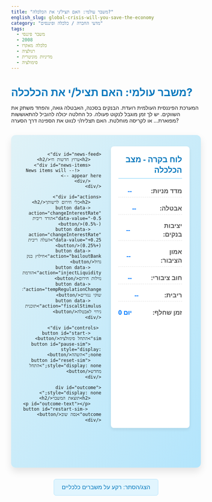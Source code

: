 ```yaml
---
title: "משבר עולמי: האם תציל/י את הכלכלה?"
english_slug: global-crisis-will-you-save-the-economy
category: "מדעי החברה / כלכלה ופיננסים"
tags:
  - משבר פיננסי
  - 2008
  - כלכלה מאקרו
  - רגולציה
  - מדיניות מוניטרית
  - סימולציה
---
```

# משבר עולמי: האם תציל/י את הכלכלה?

המערכת הפיננסית העולמית רועדת. הבנקים בסכנה, האבטלה גואה, והפחד משתק את השווקים. יש לך זמן מוגבל לנקוט פעולה. כל החלטה יכולה להוביל להתאוששות מפוארת... או לקריסה מוחלטת. האם תצליח/י לנווט את הספינה דרך הסערה?

<div id="economic-simulator">
    <div id="dashboard">
        <h2>לוח בקרה - מצב הכלכלה</h2>
        <div class="metric" id="metric-stockIndex">
            <span class="metric-label">מדד מניות:</span>
            <span id="stockIndex" class="metric-value">--</span>
             <span class="metric-indicator"></span>
        </div>
        <div class="metric" id="metric-unemploymentRate">
            <span class="metric-label">אבטלה:</span>
            <span id="unemploymentRate" class="metric-value">--</span>
            <span class="metric-indicator"></span>
        </div>
        <div class="metric" id="metric-bankStability">
            <span class="metric-label">יציבות בנקים:</span>
            <span id="bankStability" class="metric-value">--</span>
            <span class="metric-indicator"></span>
        </div>
        <div class="metric" id="metric-publicConfidence">
            <span class="metric-label">אמון הציבור:</span>
            <span id="publicConfidence" class="metric-value">--</span>
            <span class="metric-indicator"></span>
        </div>
        <div class="metric" id="metric-governmentDebt">
            <span class="metric-label">חוב ציבורי:</span>
            <span id="governmentDebt" class="metric-value">--</span>
            <span class="metric-indicator"></span>
        </div>
        <div class="metric" id="metric-interestRate">
            <span class="metric-label">ריבית:</span>
            <span id="interestRate" class="metric-value">--</span>
             <span class="metric-indicator"></span>
        </div>
        <div class="metric">
            <span class="metric-label">זמן שחלף:</span>
            <span id="simulationTime" class="metric-value">יום 0</span>
        </div>
    </div>

    <div id="news-feed">
        <h2>ערוץ חדשות חי</h2>
        <div id="news-items">
            <!-- News items will appear here -->
        </div>
    </div>

    <div id="actions">
        <h2>כלי חירום לרשותך</h2>
        <button data-action="changeInterestRate" data-value="-0.5">הורד ריבית (-0.5%)</button>
        <button data-action="changeInterestRate" data-value="+0.25">העלה ריבית (+0.25%)</button>
        <button data-action="bailoutBank">חילוץ בנק גדול</button>
        <button data-action="injectLiquidity">הזרמת נזילות חירום</button>
        <button data-action="tempRegulationChange">הקפאת שוקי נגזרים</button>
        <button data-action="fiscalStimulus">תוכנית גירוי לאבטלה</button>
    </div>

     <div id="controls">
        <button id="start-sim">התחל סימולציה</button>
        <button id="pause-sim" style="display: none;">השהה</button>
        <button id="reset-sim" style="display: none;">התחל מחדש</button>
    </div>

    <div id="outcome" style="display: none;">
        <h2>תוצאת המשבר</h2>
        <p id="outcome-text"></p>
         <button id="restart-sim-outcome">נסה שוב</button>
    </div>
</div>

<button id="toggle-explanation">הצג/הסתר: רקע על משברים כלכליים</button>

<div id="explanation" style="display: none;">
    <h2>הסבר: משברים כלכליים וניהולם - רקע מהיר</h2>
    <p>סימולטור זה מדמה התמודדות עם משבר פיננסי מערכתי, ברוח אירועי 2008. משברים כאלה מורכבים, מתפתחים במהירות, ודורשים החלטות תחת אי-ודאות קיצונית.</p>

    <h3>איך מתחיל משבר כזה?</h3>
    <p>לרוב, זה מתחיל עם התפוצצות 'בועה' (נדל"ן, מניות) שחושפת סיכון מופרז במערכת הפיננסית. כשהאמון מתערער, בנקים מפסיקים להלוות זה לזה, שווקי האשראי קופאים, ומוסדות פיננסיים נקלעים למצוקת נזילות. זה כמו "ראן על הבנק" בקנה מידה עולמי. ההשפעה מיד זולגת לכלכלה הריאלית: עסקים לא מקבלים אשראי, מפטרים עובדים, והאבטלה מזנקת. הרגולציה שלא עמדה בקצב או הייתה חלשה מדי תורמת להתפתחות הסיכון מלכתחילה.</p>

    <h3>כלים לרשותך כמנהל/ת המשבר:</h3>
    <ul>
        <li><strong>הורדת ריבית:</strong> הופך אשראי לזול יותר, אמור לעודד השקעה וצריכה, אבל עלול להזיק לחוסכים ולייצר בועות חדשות.</li>
        <li><strong>העלאת ריבית:</strong> בדרך כלל משמש לריסון אינפלציה, לא רלוונטי בזמן משבר דפלציוני, עלול להחמיר את מצוקת האשראי.</li>
        <li><strong>חילוץ בנק גדול:</strong> מונע קריסה מיידית של מוסד "גדול מכדי ליפול" והתפשטות ההדבקה. אבל עולה כסף רב למשלם המיסים ויוצר "סיכון מוסרי" (תמריץ לבנקים לקחת סיכונים בידיעה שיחולצו).</li>
        <li><strong>הזרמת נזילות (QE):</strong> בנק מרכזי קונה נכסים (אג"ח) כדי להכניס כסף למערכת הבנקאית ולהוזיל אשראי. תומך בשווקים, אך עלול להגדיל את החוב הציבורי (באופן עקיף) ולעורר חשש מאינפלציה עתידית.</li>
        <li><strong>הקפאת שוקי נגזרים:</strong> פעולת רגולציה שמגבילה מסחר מסוכן או פעולות ספקולטיביות (כמו Short Selling) כדי להרגיע את השווקים. יכולה לפגוע בפעילות שוק תקינה.</li>
        <li><strong>תוכנית גירוי פיסקלי:</strong> ממשלה מגדילה הוצאות (פרויקטים, תשלומי אבטלה) או מורידה מיסים כדי להגדיל את הביקוש. יעיל נגד אבטלה, אך מגדיל משמעותית את החוב הציבורי.</li>
    </ul>

    <h3>דילמות קשות והשלכות:</h3>
    <p>כל פעולה כרוכה בוויתורים. האם לשלם מחיר כבד של חוב ציבורי כדי למנוע קריסה מיידית? האם להקריב עקרונות שוק חופשי לטובת התערבות ממשלתית? ההשלכות ארוכות הטווח כוללות שינויים רגולטוריים (כמו רפורמות דוד-פרנק ובאזל III אחרי 2008), ירידה באמון הציבור, ולעתים שנים של צמיחה איטית.</p>
</div>

<script>
document.addEventListener('DOMContentLoaded', () => {
    // --- Game State ---
    let state = {
        stockIndex: 5500, // Start higher
        unemploymentRate: 4.5, // Start lower
        bankStability: 85, // Start healthier
        publicConfidence: 75, // Start higher
        governmentDebt: 55, // Start lower
        interestRate: 2.0, // Start moderate
        time: 0, // in days
        isRunning: false,
        simulationInterval: null,
        simulationSpeed: 120, // Milliseconds per day (faster pace)
        actionCooldowns: { // Slightly adjusted cooldowns
            changeInterestRate: 25, // days
            bailoutBank: 50,
            injectLiquidity: 40,
            tempRegulationChange: 70,
            fiscalStimulus: 100
        },
        lastActionTime: {}, // Track last used time for each action
        newsFeed: [],
        events: [
            { time: 20, type: 'event', text: 'דיווחים ראשונים על הפסדים ענק בבנקים מאירועים קודמים.', severity: 'medium' },
            { time: 45, type: 'event', text: 'זינוק חד בהיקף המשכנתאות הכושלות בארה"ב.', severity: 'high' },
            { time: 70, type: 'event', text: 'בנק השקעות מרכזי עומד בפני פשיטת רגל!', severity: 'critical' },
            { time: 95, type: 'event', text: 'התפשטות הבהלה - בנקים מפסיקים להלוות זה לזה.', severity: 'critical' },
             { time: 120, type: 'event', text: 'נתוני אבטלה מפתיעים לרעה - עלייה חדה מהצפוי.', severity: 'high' },
             { time: 140, type: 'event', text: 'בורסות בעולם צוללות על רקע חשש מהדבקה פיננסית.', severity: 'high' },
             { time: 160, type: 'event', text: 'קרן גידור גדולה קורסת - חושפת חשיפות נוספות במערכת.', severity: 'medium' },
             { time: 180, type: 'event', text: 'מחאות עממיות נגד התנהלות הבנקים והסיוע הממשלתי.', severity: 'medium' },
             { time: 200, type: 'event', text: 'מדינה אירופאית גדולה נקלעת למצוקת חוב - מבקשת סיוע.', severity: 'high' },
             { time: 220, type: 'event', text: 'לחץ פוליטי כבד לקצץ בבונוסים של בנקאים.', severity: 'low' }, // Less direct economic impact, more confidence related
             { time: 240, type: 'event', text: 'דיונים סוערים על שינויים רגולטוריים ארוכי טווח.', severity: 'low' }, // Low immediate impact
             { time: 260, type: 'event', text: 'דיווחים על עלייה בפשיעה ואלימות על רקע המצב הכלכלי.', severity: 'medium' },
             { time: 280, type: 'event', text: 'חשש מ"גל שני" של מיתון.', severity: 'medium' },
             { time: 300, type: 'event', text: 'שיחות בינלאומיות מתקדמות על תיאום מדיניות.', severity: 'low' }, // Positive potential, low immediate
        ],
        gameDuration: 365 // days, a full year
    };

    // --- DOM Elements ---
    const elements = {
        stockIndex: document.getElementById('stockIndex'),
        unemploymentRate: document.getElementById('unemploymentRate'),
        bankStability: document.getElementById('bankStability'),
        publicConfidence: document.getElementById('publicConfidence'),
        governmentDebt: document.getElementById('governmentDebt'),
        interestRate: document.getElementById('interestRate'),
        simulationTime: document.getElementById('simulationTime'),
        newsItems: document.getElementById('news-items'),
        actions: document.querySelectorAll('#actions button'),
        startSimButton: document.getElementById('start-sim'),
        pauseSimButton: document.getElementById('pause-sim'),
        resetSimButton: document.getElementById('reset-sim'),
        outcomeDiv: document.getElementById('outcome'),
        outcomeText: document.getElementById('outcome-text'),
        explanationDiv: document.getElementById('explanation'),
        toggleExplanationButton: document.getElementById('toggle-explanation'),
        restartSimOutcomeButton: document.getElementById('restart-sim-outcome') // New restart button on outcome screen
    };

     // --- Initial Setup ---
     initializeSimulation();

     function initializeSimulation() {
         // Reset state to initial values
         state = {
            stockIndex: 5500,
            unemploymentRate: 4.5,
            bankStability: 85,
            publicConfidence: 75,
            governmentDebt: 55,
            interestRate: 2.0,
            time: 0,
            isRunning: false,
            simulationInterval: null,
            simulationSpeed: 120,
            actionCooldowns: {
                changeInterestRate: 25,
                bailoutBank: 50,
                injectLiquidity: 40,
                tempRegulationChange: 70,
                fiscalStimulus: 100
            },
            lastActionTime: {},
            newsFeed: [],
            events: [
                { time: 20, type: 'event', text: 'דיווחים ראשונים על הפסדים ענק בבנקים מאירועים קודמים.', severity: 'medium' },
                { time: 45, type: 'event', text: 'זינוק חד בהיקף המשכנתאות הכושלות בארה"ב.', severity: 'high' },
                { time: 70, type: 'event', text: 'בנק השקעות מרכזי עומד בפני פשיטת רגל!', severity: 'critical' },
                { time: 95, type: 'event', text: 'התפשטות הבהלה - בנקים מפסיקים להלוות זה לזה.', severity: 'critical' },
                 { time: 120, type: 'event', text: 'נתוני אבטלה מפתיעים לרעה - עלייה חדה מהצפוי.', severity: 'high' },
                 { time: 140, type: 'event', text: 'בורסות בעולם צוללות על רקע חשש מהדבקה פיננסית.', severity: 'high' },
                 { time: 160, type: 'event', text: 'קרן גידור גדולה קורסת - חושפת חשיפות נוספות במערכת.', severity: 'medium' },
                 { time: 180, type: 'event', text: 'מחאות עממיות נגד התנהלות הבנקים והסיוע הממשלתי.', severity: 'medium' },
                 { time: 200, type: 'event', text: 'מדינה אירופאית גדולה נקלעת למצוקת חוב - מבקשת סיוע.', severity: 'high' },
                 { time: 220, type: 'event', text: 'לחץ פוליטי כבד לקצץ בבונוסים של בנקאים.', severity: 'low' },
                 { time: 240, type: 'event', text: 'דיונים סוערים על שינויים רגולטוריים ארוכי טווח.', severity: 'low' },
                 { time: 260, type: 'event', text: 'דיווחים על עלייה בפשיעה ואלימות על רקע המצב הכלכלי.', severity: 'medium' },
                 { time: 280, type: 'event', text: 'חשש מ"גל שני" של מיתון.', severity: 'medium' },
                 { time: 300, type: 'event', text: 'שיחות בינלאומיות מתקדמות על תיאום מדיניות.', severity: 'low' },
            ],
            gameDuration: 365
         };

         // Clear news feed UI
         elements.newsItems.innerHTML = '';

         // Reset UI elements
         elements.startSimButton.style.display = 'inline-block';
         elements.pauseSimButton.style.display = 'none';
         elements.resetSimButton.style.display = 'none';
         elements.outcomeDiv.style.display = 'none';

         // Ensure action buttons are enabled initially
         elements.actions.forEach(button => {
             button.disabled = false;
             // Also remove any residual cooldown display if added later
             button.textContent = button.dataset.originalText || button.textContent;
         });

         // Store original button text to restore after cooldown display
         elements.actions.forEach(button => {
             button.dataset.originalText = button.textContent;
         });


         updateUI();
     }

    // --- Update UI ---
    function updateUI() {
        const prevStockIndex = parseFloat(elements.stockIndex.textContent) || state.stockIndex; // Get previous value for animation
        const prevUnemploymentRate = parseFloat(elements.unemploymentRate.textContent) || state.unemploymentRate;
        const prevBankStability = parseFloat(elements.bankStability.textContent) || state.bankStability;
        const prevPublicConfidence = parseFloat(elements.publicConfidence.textContent) || state.publicConfidence;
        const prevGovernmentDebt = parseFloat(elements.governmentDebt.textContent) || state.governmentDebt;
        const prevInterestRate = parseFloat(elements.interestRate.textContent) || state.interestRate;


        elements.stockIndex.textContent = state.stockIndex.toFixed(0);
        elements.unemploymentRate.textContent = state.unemploymentRate.toFixed(1) + '%';
        elements.bankStability.textContent = state.bankStability.toFixed(1) + '%';
        elements.publicConfidence.textContent = state.publicConfidence.toFixed(1) + '%';
        elements.governmentDebt.textContent = state.governmentDebt.toFixed(1) + '%';
        elements.interestRate.textContent = state.interestRate.toFixed(2) + '%';
        elements.simulationTime.textContent = `יום ${state.time}`;

        // Add visual indicators and animations for changes
        animateMetricChange('stockIndex', state.stockIndex, prevStockIndex);
        animateMetricChange('unemploymentRate', state.unemploymentRate, prevUnemploymentRate, true); // Higher is worse
        animateMetricChange('bankStability', state.bankStability, prevBankStability);
        animateMetricChange('publicConfidence', state.publicConfidence, prevPublicConfidence);
        animateMetricChange('governmentDebt', state.governmentDebt, prevGovernmentDebt, true); // Higher is worse
        animateMetricChange('interestRate', state.interestRate, prevInterestRate, null, true); // Just indicate change, not good/bad


        // Update action button states based on cooldowns
        const now = state.time;
        elements.actions.forEach(button => {
            const actionType = button.dataset.action;
            const lastUsed = state.lastActionTime[actionType] || -Infinity;
            const cooldown = state.actionCooldowns[actionType];
            const remaining = cooldown - (now - lastUsed);

            if (remaining > 0) {
                button.disabled = true;
                // Update button text with countdown
                button.textContent = `${button.dataset.originalText} (${remaining} ימים)`;
                button.classList.add('cooldown'); // Add class for styling
            } else {
                button.disabled = !state.isRunning; // Disable if simulation is not running
                 if (!state.isRunning && remaining <= 0) {
                    // If simulation is paused but cooldown is over, enable the button
                    button.disabled = false;
                }
                button.textContent = button.dataset.originalText; // Restore original text
                button.classList.remove('cooldown'); // Remove class
            }
        });

        // Scroll news feed to bottom smoothly if new item was added
        elements.newsItems.scrollTo({
            top: elements.newsItems.scrollHeight,
            behavior: 'smooth'
        });
    }

     // --- Animation Helper ---
     function animateMetricChange(metricId, newValue, oldValue, higherIsWorse = false, noGoodBad = false) {
        const metricElement = document.getElementById(metricId);
        const indicatorElement = document.querySelector(`#metric-${metricId} .metric-indicator`); // Get indicator span

        if (!metricElement || !indicatorElement || isNaN(oldValue)) return; // Don't animate on first load

        // Determine color/direction
        let colorClass = '';
        let indicator = '';
        if (newValue > oldValue) {
             colorClass = higherIsWorse ? 'metric-negative' : 'metric-positive';
             indicator = higherIsWorse ? '↓' : '↑';
        } else if (newValue < oldValue) {
            colorClass = higherIsWorse ? 'metric-positive' : 'metric-negative';
             indicator = higherIsWorse ? '↑' : '↓';
        } else {
            colorClass = 'metric-neutral';
             indicator = '•';
        }

        if (noGoodBad) {
            colorClass = ''; // Remove color classes for metrics like Interest Rate
            indicator = (newValue > oldValue ? '↑' : (newValue < oldValue ? '↓' : '•'));
        }


        // Apply color class and indicator, trigger animation
        metricElement.classList.remove('metric-positive', 'metric-negative', 'metric-neutral');
        metricElement.classList.add(colorClass, 'metric-flash');
        indicatorElement.textContent = indicator; // Update indicator

        // Remove animation class after it finishes
        setTimeout(() => {
            metricElement.classList.remove('metric-flash');
            metricElement.classList.remove('metric-positive', 'metric-negative', 'metric-neutral'); // Clean up classes
        }, 500); // Match animation duration in CSS

        // Optional: update indicator color (simpler approach via CSS class on parent)
        const parentMetric = document.getElementById(`metric-${metricId}`);
         parentMetric.classList.remove('is-positive', 'is-negative', 'is-neutral');
         if (noGoodBad) {
             parentMetric.classList.add('is-neutral'); // Default color for neutral
         } else if (higherIsWorse) {
             parentMetric.classList.add(newValue > oldValue ? 'is-negative' : 'is-positive');
         } else {
             parentMetric.classList.add(newValue > oldValue ? 'is-positive' : 'is-negative');
         }
     }


    // --- Add News Item ---
    function addNews(text, isEvent = false) {
        const newsItemDiv = document.createElement('div');
        newsItemDiv.classList.add('news-item');
        if (isEvent) {
            newsItemDiv.classList.add('event');
        }
        // Add a subtle animation for new news items
        newsItemDiv.style.opacity = 0;
        newsItemDiv.style.transform = 'translateY(10px)';

        newsItemDiv.textContent = `יום ${state.time}: ${text}`;
        elements.newsItems.appendChild(newsItemDiv);
        state.newsFeed.push(text);

        // Trigger fade-in animation
         requestAnimationFrame(() => {
            newsItemDiv.style.transition = 'opacity 0.5s ease-out, transform 0.5s ease-out';
            newsItemDiv.style.opacity = 1;
            newsItemDiv.style.transform = 'translateY(0)';
         });
    }

    // --- Simulation Logic ---
    function simulateDay() {
        if (!state.isRunning) return;

        state.time++;

        // --- Apply general trends / passive changes (more complex dependencies) ---
        // Stock Index: Affected by Confidence, Bank Stability, Unemployment (neg), Interest Rate (neg if high)
        state.stockIndex += (state.publicConfidence / 100 - 0.6) * 40 + (state.bankStability / 100 - 0.7) * 30 - (state.unemploymentRate / 10) * 20 + (state.interestRate > 2.5 ? -10 : (state.interestRate < 1.5 ? 10 : 0));

        // Unemployment Rate: Tends towards a 'natural' rate (say 6%), affected by Stock Index (pos), Bank Stability (neg), Fiscal Stimulus (neg)
        const naturalUnemployment = 6;
        state.unemploymentRate += (naturalUnemployment - state.unemploymentRate) * 0.02 - (state.stockIndex / 10000) * 0.1 + (100 - state.bankStability) * 0.01; // Stocks/Banks affect it

        // Bank Stability: Affected by Confidence, Stock Index, Interest Rate (complex - high rates can stress borrowers but help margins; low rates hurt margins but ease debt)
        state.bankStability += (state.publicConfidence / 100 - 0.6) * 3 + (state.stockIndex / 10000) * 2 + (state.interestRate > 3 ? -0.5 : (state.interestRate < 1 ? -0.2 : 0.1)); // Simplified rate effect

        // Public Confidence: Affected by Bank Stability, Stock Index, Unemployment (neg), Government Debt (neg), News/Events
        state.publicConfidence += (state.bankStability / 100 - 0.7) * 3 + (state.stockIndex / 10000) * 2 - (state.unemploymentRate / 10) * 3 - (state.governmentDebt / 100 - 0.7) * 1;

        // Government Debt: Increases passively (spending, interest), increases sharply with bailouts/stimulus, might decrease slightly with strong growth (not modeled simply)
        state.governmentDebt += state.governmentDebt * (state.interestRate / 30000); // Cost of debt increases with interest
        state.governmentDebt += (100 - state.publicConfidence) * 0.005; // Low confidence might force spending

         // --- Apply inertia and small random fluctuations ---
         state.stockIndex += (Math.random() - 0.5) * 5;
         state.unemploymentRate += (Math.random() - 0.5) * 0.05;
         state.bankStability += (Math.random() - 0.5) * 0.1;
         state.publicConfidence += (Math.random() - 0.5) * 0.1;


        // --- Keep metrics within reasonable bounds ---
        state.stockIndex = Math.max(500, Math.min(12000, state.stockIndex));
        state.unemploymentRate = Math.max(2, Math.min(30, state.unemploymentRate));
        state.bankStability = Math.max(0, Math.min(100, state.bankStability));
        state.publicConfidence = Math.max(0, Math.min(100, state.publicConfidence));
        state.governmentDebt = Math.max(40, state.governmentDebt); // Debt rarely decreases in a crisis sim

        // --- Trigger events and apply event-specific effects ---
        state.events.filter(event => event.time === state.time).forEach(event => {
            addNews(event.text, true);
             // Apply event-specific effects (more impactful based on severity)
            const severityMultiplier = (event.severity === 'low' ? 0.5 : (event.severity === 'medium' ? 1 : (event.severity === 'high' ? 1.5 : 2))); // Critical events hit hardest

            if (event.text.includes('הפסדים ענק')) {
                state.bankStability *= (1 - 0.05 * severityMultiplier);
                state.stockIndex *= (1 - 0.03 * severityMultiplier);
            } else if (event.text.includes('משכנתאות כושלות')) {
                 state.bankStability *= (1 - 0.07 * severityMultiplier);
                 state.publicConfidence *= (1 - 0.05 * severityMultiplier);
                 state.stockIndex *= (1 - 0.04 * severityMultiplier);
                 state.unemploymentRate += 0.5 * severityMultiplier;
            } else if (event.text.includes('פשיטת רגל')) { // Critical Bank Collapse threat
                 state.bankStability *= (1 - 0.15 * severityMultiplier); // Major hit
                 state.stockIndex *= (1 - 0.10 * severityMultiplier);
                 state.publicConfidence *= (1 - 0.12 * severityMultiplier);
                 state.unemploymentRate += 2 * severityMultiplier;
            } else if (event.text.includes('מפסיקים להלוות')) { // Credit Freeze
                 state.bankStability *= (1 - 0.12 * severityMultiplier);
                 state.stockIndex *= (1 - 0.08 * severityMultiplier);
                 state.publicConfidence *= (1 - 0.10 * severityMultiplier);
                 state.unemploymentRate += 1.5 * severityMultiplier;
            } else if (event.text.includes('נתוני אבטלה')) {
                 state.unemploymentRate += 2 * severityMultiplier;
                 state.publicConfidence *= (1 - 0.08 * severityMultiplier);
                 state.stockIndex *= (1 - 0.05 * severityMultiplier);
            } else if (event.text.includes('בורסות בעולם צוללות')) {
                state.stockIndex *= (1 - 0.10 * severityMultiplier);
                state.publicConfidence *= (1 - 0.07 * severityMultiplier);
                 state.bankStability *= (1 - 0.05 * severityMultiplier);
            } else if (event.text.includes('קרן גידור גדולה קורסת')) {
                 state.stockIndex *= (1 - 0.05 * severityMultiplier);
                 state.bankStability *= (1 - 0.07 * severityMultiplier);
                 state.publicConfidence *= (1 - 0.04 * severityMultiplier);
            } else if (event.text.includes('מחאות עממיות')) {
                 state.publicConfidence *= (1 - 0.10 * severityMultiplier);
                 state.governmentDebt += 3 * severityMultiplier; // Political pressure -> spending?
            } else if (event.text.includes('מצוקת חוב')) {
                 state.governmentDebt += 7 * severityMultiplier; // Direct impact on debt perception/reality
                 state.publicConfidence *= (1 - 0.08 * severityMultiplier);
                 state.bankStability *= (1 - 0.05 * severityMultiplier); // Contagion risk
            } else if (event.text.includes('בונוסים של בנקאים')) {
                 state.publicConfidence = Math.min(100, state.publicConfidence + 5 * severityMultiplier); // Public likes
                 state.bankStability *= (1 - 0.02 * severityMultiplier); // Banks dislike interference
            } else if (event.text.includes('שינויים רגולטוריים')) {
                 state.publicConfidence = Math.min(100, state.publicConfidence + 3 * severityMultiplier); // Seen as positive step
                 state.bankStability *= (1 - 0.03 * severityMultiplier); // Uncertainty/cost for banks
                 state.stockIndex *= (1 - 0.02 * severityMultiplier); // Markets dislike uncertainty
            } else if (event.text.includes('פשיעה ואלימות')) {
                 state.publicConfidence *= (1 - 0.10 * severityMultiplier);
                 state.unemploymentRate += 0.8 * severityMultiplier; // Reflects underlying issues
                 state.stockIndex *= (1 - 0.03 * severityMultiplier);
            } else if (event.text.includes('"גל שני" של מיתון')) {
                 state.publicConfidence *= (1 - 0.07 * severityMultiplier);
                 state.stockIndex *= (1 - 0.05 * severityMultiplier);
                 state.unemploymentRate += 1 * severityMultiplier;
            } else if (event.text.includes('תיאום מדיניות')) {
                 state.publicConfidence = Math.min(100, state.publicConfidence + 5 * severityMultiplier); // Positive sign
                 state.bankStability = Math.min(100, state.bankStability + 3 * severityMultiplier); // Collaboration helps stability
            }
        });


        // --- Check for game over conditions (more sensitive thresholds) ---
        if (state.bankStability < 10 || state.stockIndex < 1000 || state.publicConfidence < 10 || state.unemploymentRate > 20) {
             endGame();
             elements.outcomeText.innerHTML = `<strong>כישלון!</strong> ביום ${state.time}, הכלכלה קרסה תחת הלחץ. הבנקים כשלו, השווקים התרסקו, והאבטלה הגיעה לשיא. העולם לא התאושש במהירות מההלם.`;
             elements.outcomeDiv.style.display = 'flex'; // Use flex for centering button
             return; // Stop simulation
        }


        // --- End of simulation period ---
        if (state.time >= state.gameDuration) {
             endGame();
             let outcomeHTML = `<strong>סוף הסימולציה</strong> (יום ${state.gameDuration}). ניהלת את המשבר למשך שנה.`;
             let score = (state.stockIndex * 0.1) + (state.bankStability * 1) + (state.publicConfidence * 1) - (state.unemploymentRate * 5) - (state.governmentDebt * 0.5); // Simple scoring

             if (score > 800 && state.unemploymentRate < 8 && state.bankStability > 60 && state.publicConfidence > 50) {
                 outcomeHTML += "<br><strong>הצלחה!</strong> ניווטת את המשבר בצורה יוצאת דופן. הכלכלה מתאוששת במהירות, האמון חוזר, ורוב המוסדות הפיננסיים ניצלו.";
             } else if (score > 400 && state.unemploymentRate < 12 && state.bankStability > 40 && state.publicConfidence > 30) {
                 outcomeHTML += "<br><strong>הישרדות.</strong> הצלחת למנוע קריסה מוחלטת, אך הכלכלה יצאה מהמשבר חבולה, עם אבטלה גבוהה וחוב ציבורי משמעותי. ההתאוששות צפויה להיות ארוכה וכואבת.";
             } else {
                 outcomeHTML += "<br><strong>קשה.</strong> למרות שהגעת לסוף הזמן, הכלכלה עדיין במצב רעוע. יציבות הבנקים נמוכה, האבטלה גבוהה, והאמון בשפל. המשבר אמנם לא הסתיים בקריסה מיידית, אך נראה שהגרוע מכל עדיין לפנינו.";
             }
             elements.outcomeText.innerHTML = outcomeHTML; // Use innerHTML to allow strong tag etc.
             elements.outcomeDiv.style.display = 'flex'; // Use flex for centering button
             return; // Stop simulation
        }


        updateUI();
    }

    // --- Action Handlers ---
    function handleAction(event) {
        const button = event.target;
        const actionType = button.dataset.action;
        const now = state.time;

        // Check cooldown (should be disabled by UI, but double check)
        const lastUsed = state.lastActionTime[actionType] || -Infinity;
        const cooldown = state.actionCooldowns[actionType];
        if (now - lastUsed < cooldown) {
             addNews(`המערכת עדיין מעכלת את הפעולה הקודמת. המתן עוד ${cooldown - (now - lastUsed)} ימים.`, false);
            return;
        }

        // Record action time BEFORE applying effects, to start cooldown immediately
        state.lastActionTime[actionType] = now;

        // Apply action effects (more game-like immediate impact + some delayed/propagated via simulateDay)
        switch (actionType) {
            case 'changeInterestRate':
                const delta = parseFloat(button.dataset.value);
                state.interestRate = Math.max(0, Math.min(10, state.interestRate + delta)); // Limit rate
                addNews(`הריבית שונתה ל-${state.interestRate.toFixed(2)}%.`, true); // Mark as event due to significance
                 state.publicConfidence += delta > 0 ? -5 : 4; // More significant immediate confidence reaction
                 state.stockIndex += delta > 0 ? -150 : 120; // More significant immediate stock reaction
                 state.bankStability += delta > 0 ? 3 : -2; // Small immediate bank margin effect
                 state.unemploymentRate += delta > 0 ? 0.2 : -0.1; // Small immediate unemployment trend shift
                break;
            case 'bailoutBank':
                state.bankStability = Math.min(100, state.bankStability + 25); // Bigger immediate boost to stability
                state.governmentDebt += 15; // High cost
                state.publicConfidence = Math.max(0, state.publicConfidence - 15); // Strong negative public reaction
                state.stockIndex = Math.min(12000, state.stockIndex + 200); // Strong positive market reaction
                 addNews('הממשלה אישרה חילוץ ענק לבנק מרכזי!', true);
                break;
            case 'injectLiquidity':
                state.bankStability = Math.min(100, state.bankStability + 18);
                state.stockIndex = Math.min(12000, state.stockIndex + 150);
                 state.publicConfidence = Math.min(100, state.publicConfidence + 8);
                 addNews('הבנק המרכזי הזרים מיליארדי דולרים לשוק האשראי.', true);
                break;
            case 'tempRegulationChange':
                state.bankStability = Math.min(100, state.bankStability + 10);
                state.publicConfidence = Math.min(100, state.publicConfidence + 5);
                state.stockIndex = Math.max(500, state.stockIndex - 50); // Markets dislike intervention
                 addNews('יושמו תקנות חירום זמניות להגבלת פעילות בשווקים.', true);
                break;
             case 'fiscalStimulus':
                state.unemploymentRate = Math.max(state.unemploymentRate - 2, 2); // More significant impact on unemployment trend
                state.governmentDebt += 20; // Very high cost
                state.publicConfidence = Math.min(100, state.publicConfidence + 12);
                state.stockIndex = Math.min(12000, state.stockIndex + 180);
                 addNews('הממשלה השיקה תוכנית גירוי פיסקלי רחבת היקף.', true);
                break;
        }

        updateUI(); // Update UI immediately after action to show changes and cooldown
    }

    // --- Simulation Controls ---
    function startSimulation() {
        if (!state.isRunning) {
            state.isRunning = true;
            elements.startSimButton.style.display = 'none';
            elements.pauseSimButton.style.display = 'inline-block';
            elements.resetSimButton.style.display = 'inline-block';
            elements.outcomeDiv.style.display = 'none';

             // Disable action buttons that are on cooldown, enable others
             elements.actions.forEach(button => {
                const actionType = button.dataset.action;
                 const lastUsed = state.lastActionTime[actionType] || -Infinity;
                 const cooldown = state.actionCooldowns[actionType];
                 button.disabled = state.time - lastUsed < cooldown;
            });


             addNews('הסימולציה החלה! המשבר לפניך.');

            // Run the first day immediately, then start interval
             simulateDay();
             state.simulationInterval = setInterval(simulateDay, state.simulationSpeed);
        }
    }

    function pauseSimulation() {
        if (state.isRunning) {
            state.isRunning = false;
            clearInterval(state.simulationInterval);
            elements.startSimButton.style.display = 'inline-block'; // Change text to 'Continue' perhaps?
            elements.startSimButton.textContent = 'המשך סימולציה';
            elements.pauseSimButton.style.display = 'none';

             // Ensure action buttons are enabled while paused if cooldown is over
             elements.actions.forEach(button => {
                 const actionType = button.dataset.action;
                 const lastUsed = state.lastActionTime[actionType] || -Infinity;
                 const cooldown = state.actionCooldowns[actionType];
                 if (state.time - lastUsed >= cooldown) {
                     button.disabled = false;
                     button.textContent = button.dataset.originalText; // Restore text
                     button.classList.remove('cooldown');
                 } else {
                      // If still on cooldown, update countdown while paused
                     const remaining = cooldown - (state.time - lastUsed);
                     button.textContent = `${button.dataset.originalText} (${remaining} ימים)`;
                 }
             });

             addNews('הסימולציה הושהתה.', false);
        }
    }

    function endGame() {
        state.isRunning = false;
        clearInterval(state.simulationInterval);
        elements.startSimButton.style.display = 'none';
        elements.pauseSimButton.style.display = 'none';
        elements.resetSimButton.style.display = 'inline-block';
         elements.restartSimOutcomeButton.style.display = 'inline-block'; // Show restart on outcome screen

        // Disable all action buttons at the end
        elements.actions.forEach(button => {
            button.disabled = true;
            button.textContent = button.dataset.originalText; // Restore original text
            button.classList.remove('cooldown');
        });
         addNews('הסימולציה הסתיימה.', false);
    }

     function resetSimulation() {
         clearInterval(state.simulationInterval);
         initializeSimulation();
         addNews('הסימולציה אותחלה.', false);
     }

    // --- Event Listeners ---
    elements.startSimButton.addEventListener('click', startSimulation);
    elements.pauseSimButton.addEventListener('click', pauseSimulation);
    elements.resetSimButton.addEventListener('click', resetSimulation);
     elements.restartSimOutcomeButton.addEventListener('click', resetSimulation); // Bind restart from outcome

    elements.actions.forEach(button => {
        button.addEventListener('click', handleAction);
    });

    elements.toggleExplanationButton.addEventListener('click', () => {
        const isHidden = elements.explanationDiv.style.display === 'none';
        elements.explanationDiv.style.display = isHidden ? 'block' : 'none';
        elements.toggleExplanationButton.textContent = isHidden ? 'הסתר הסבר על משברים כלכליים' : 'הצג הסבר על משברים כלכליים';
    });

     // Initial UI update
    updateUI();
});
</script>

<style>
/* General Layout & Typography */
#economic-simulator {
    font-family: 'Segoe UI', Tahoma, Geneva, Verdana, sans-serif; /* More modern font */
    display: grid;
    grid-template-areas:
        "dashboard news"
        "actions actions"
        "controls controls"
        "outcome outcome";
    grid-template-columns: 1fr 1fr;
    gap: 25px; /* Increased gap */
    max-width: 1100px; /* Slightly wider */
    margin: 30px auto; /* More margin */
    padding: 30px; /* More padding */
    border: none; /* Remove outer border */
    border-radius: 12px; /* More rounded corners */
    background: linear-gradient(to bottom right, #e0f2f7, #b3e5fc); /* Subtle gradient background */
    direction: rtl;
    text-align: right;
    box-shadow: 0 10px 20px rgba(0, 0, 0, 0.1); /* Add subtle shadow */
}

h1, h2 {
    color: #0277bd; /* Darker blue for headings */
    font-weight: bold;
    margin-bottom: 15px;
}

#economic-simulator h2 {
    margin-top: 0;
    font-size: 1.5em; /* Larger subheadings */
    border-bottom: 2px solid #b3e5fc; /* Add subtle underline */
    padding-bottom: 8px;
}

/* Dashboard & Metrics */
#dashboard {
    grid-area: dashboard;
    background-color: #ffffff; /* White background */
    padding: 20px; /* Increased padding */
    border-radius: 8px;
    box-shadow: 0 4px 8px rgba(0, 0, 0, 0.08);
}

.metric {
    margin-bottom: 12px;
    font-size: 1.2em; /* Larger metric text */
    display: flex; /* Use flexbox for alignment */
    justify-content: space-between; /* Space out label and value */
    align-items: center;
    padding: 5px 0;
    border-bottom: 1px dashed #e0e0e0; /* Add subtle separator */
}

.metric:last-child {
     border-bottom: none;
}

.metric-label {
    font-weight: bold;
    color: #555; /* Slightly darker label color */
}

.metric-value {
    color: #007bff; /* Blue color for values */
    font-weight: bold;
    min-width: 60px; /* Ensure value area has minimal width */
    text-align: left; /* Align value to the left */
}

/* Metric Indicators (new element) */
.metric-indicator {
    font-size: 1.1em;
    font-weight: bold;
    width: 1em; /* Fixed width */
    text-align: center;
    margin-right: 5px; /* Space from value */
}

/* Metric value color feedback (animation/flash triggered by JS) */
.metric-flash {
    animation: flashChange 0.5s ease-out;
}

@keyframes flashChange {
    0% { background-color: transparent; }
    50% { background-color: rgba(0, 123, 255, 0.2); } /* Subtle blue flash */
    100% { background-color: transparent; }
}

/* Indicator colors based on JS class on parent */
.metric.is-positive .metric-indicator { color: #28a745; } /* Green for good */
.metric.is-negative .metric-indicator { color: #dc3545; } /* Red for bad */
.metric.is-neutral .metric-indicator { color: #6c757d; } /* Gray for no change or neutral */

/* Metric value text color feedback (based on JS class on value) */
.metric-value.metric-positive { color: #28a745; } /* Green */
.metric-value.metric-negative { color: #dc3545; } /* Red */
.metric-value.metric-neutral { color: #333; } /* Default dark gray */


/* News Feed */
#news-feed {
    grid-area: news;
    background-color: #ffffff;
    padding: 20px;
    border-radius: 8px;
    box-shadow: 0 4px 8px rgba(0, 0, 0, 0.08);
    max-height: 400px; /* Increased height */
    overflow-y: auto;
    display: flex; /* Use flex for column layout */
    flex-direction: column;
}

#news-items {
    flex-grow: 1; /* Let news items area grow */
    display: flex;
    flex-direction: column; /* Stack items vertically */
    justify-content: flex-end; /* Align items to the bottom initially */
}

.news-item {
    border-bottom: 1px dashed #e0e0e0;
    padding: 10px 0; /* Increased padding */
    margin-bottom: 10px;
    font-size: 1em;
    color: #555;
     /* Initial state for animation */
     opacity: 1;
     transform: translateY(0);
}

.news-item:last-child {
    border-bottom: none;
    margin-bottom: 0;
    padding-bottom: 0;
}

.news-item.event {
    font-weight: bold;
    color: #dc3545; /* Red for events */
    border-bottom: 2px solid #dc3545; /* More prominent border for events */
}

/* Actions */
#actions {
    grid-area: actions;
    background-color: #ffffff;
    padding: 20px;
    border-radius: 8px;
    box-shadow: 0 4px 8px rgba(0, 0, 0, 0.08);
    text-align: center;
}

#actions button {
    margin: 8px; /* Increased margin */
    padding: 12px 20px; /* Larger padding */
    font-size: 1.1em; /* Larger font */
    cursor: pointer;
    border: none;
    border-radius: 6px; /* Slightly more rounded */
    background-color: #007bff; /* Primary blue */
    color: white;
    transition: background-color 0.2s ease, transform 0.1s ease; /* Added transform for press effect */
    min-width: 150px; /* Ensure buttons have minimal width */
}

#actions button:hover:not(:disabled) {
    background-color: #0056b3; /* Darker blue on hover */
    transform: translateY(-2px); /* Subtle lift effect */
}

#actions button:active:not(:disabled) {
     transform: translateY(0); /* Press effect */
}

#actions button:disabled {
    background-color: #cccccc;
    cursor: not-allowed;
    opacity: 0.7; /* Indicate disabled state */
    transform: none; /* No lift/press when disabled */
}

/* Cooldown styling */
#actions button.cooldown {
     background-color: #ffc107; /* Yellow */
     color: #333;
     cursor: not-allowed;
}
#actions button.cooldown:hover {
    background-color: #e0a800;
}


/* Controls */
#controls {
    grid-area: controls;
    text-align: center;
    padding: 10px 0;
}

#controls button {
    margin: 8px;
    padding: 12px 20px;
    font-size: 1.1em;
    cursor: pointer;
    border: none;
    border-radius: 6px;
    transition: background-color 0.2s ease, transform 0.1s ease;
}

#start-sim {
    background-color: #28a745; /* Green for start */
    color: white;
}

#start-sim:hover:not(:disabled) {
    background-color: #218838;
     transform: translateY(-2px);
}

#pause-sim {
     background-color: #ffc107; /* Yellow for pause */
     color: #333;
}

#pause-sim:hover:not(:disabled) {
    background-color: #e0a800;
     transform: translateY(-2px);
}

#reset-sim, #restart-sim-outcome { /* Apply reset style to both reset buttons */
    background-color: #dc3545; /* Red for reset */
    color: white;
}

#reset-sim:hover:not(:disabled), #restart-sim-outcome:hover:not(:disabled) {
    background-color: #c82333;
     transform: translateY(-2px);
}

#controls button:disabled {
    opacity: 0.7;
    cursor: not-allowed;
     transform: none;
}


/* Outcome */
#outcome {
     grid-area: outcome;
     background-color: #ffffff;
    padding: 20px;
    border-radius: 8px;
    box-shadow: 0 4px 8px rgba(0, 0, 0, 0.08);
    text-align: center;
    display: flex; /* Use flexbox */
    flex-direction: column;
    align-items: center; /* Center content */
}

#outcome h2 {
    color: #0277bd;
    margin-bottom: 15px;
}

#outcome p {
    font-size: 1.2em;
    color: #333;
    margin-bottom: 20px;
}

#restart-sim-outcome {
     margin-top: 15px;
}


/* Explanation Section */
#toggle-explanation {
    margin-top: 25px;
    display: block;
    margin-left: auto;
    margin-right: auto;
    padding: 12px 20px;
    font-size: 1.1em;
    cursor: pointer;
    border: 1px solid #b3e5fc; /* Lighter blue border */
    border-radius: 6px;
    background-color: #e1f5fe; /* Lighter blue background */
    color: #0277bd; /* Dark blue text */
    transition: background-color 0.2s ease, border-color 0.2s ease;
    text-align: center;
    max-width: 400px; /* Limit width */
}

#toggle-explanation:hover {
    background-color: #b3e5fc; /* Darker blue on hover */
    border-color: #0277bd;
}

#explanation {
    margin-top: 20px;
    padding: 25px;
    background-color: #ffffff;
    border-radius: 8px;
    box-shadow: 0 4px 8px rgba(0, 0, 0, 0.08);
    line-height: 1.7; /* Improved readability */
    color: #333;
    max-width: 1100px; /* Match simulator width */
    margin-left: auto;
    margin-right: auto;
    direction: rtl;
    text-align: right;
}

#explanation h2 {
     color: #0277bd;
     font-size: 1.4em;
     margin-bottom: 15px;
}

#explanation h3 {
     color: #039be5; /* Medium blue */
     font-size: 1.2em;
     margin-top: 20px;
     margin-bottom: 10px;
     border-bottom: 1px dashed #e0e0e0;
     padding-bottom: 5px;
}

#explanation p {
    margin-bottom: 15px;
    font-size: 1em;
}

#explanation ul {
    margin-bottom: 15px;
    padding-right: 20px; /* Add padding for list bullets */
}

#explanation li {
    margin-bottom: 8px;
}


/* Responsive Design */
@media (max-width: 850px) { /* Adjusted breakpoint */
    #economic-simulator {
        grid-template-areas:
            "dashboard"
            "news"
            "actions"
            "controls"
            "outcome";
        grid-template-columns: 1fr;
        gap: 20px; /* Slightly smaller gap */
        padding: 20px;
        margin: 20px auto;
    }

    #news-feed {
        max-height: 300px; /* Reduce max height on smaller screens */
    }

    .metric {
        flex-direction: column; /* Stack label and value */
        align-items: flex-start; /* Align stacked items to the right */
        border-bottom: 1px dashed #e0e0e0;
        padding-bottom: 8px;
    }

    .metric-label {
        width: auto;
        margin-bottom: 3px; /* Space between label and value */
    }

     .metric-value, .metric-indicator {
        min-width: auto;
        text-align: right; /* Align values right when stacked */
        margin-right: 0;
     }

     .metric-indicator {
         display: inline-block; /* Ensure indicator is inline with value */
         margin-left: 5px; /* Space from value */
     }

     #actions button {
         width: calc(100% - 16px); /* Full width minus margin */
         margin-left: 0;
         margin-right: 0;
     }

     #explanation {
         padding: 20px;
         margin-top: 15px;
     }

     #toggle-explanation {
         width: calc(100% - 40px); /* Full width minus padding */
         max-width: none; /* Remove max width */
     }
}
</style>